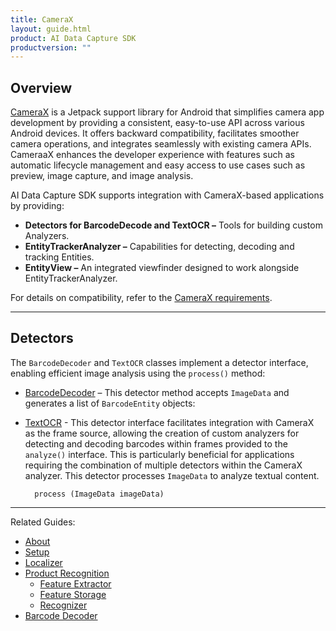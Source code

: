 ```yaml
---
title: CameraX
layout: guide.html
product: AI Data Capture SDK
productversion: ""
---
```


## Overview

[CameraX](https://developer.android.com/media/camera/camerax) is a Jetpack support library for Android that simplifies camera app development by providing a consistent, easy-to-use API across various Android devices. It offers backward compatibility, facilitates smoother camera operations, and integrates seamlessly with existing camera APIs. CameraaX enhances the developer experience with features such as automatic lifecycle management and easy access to use cases such as preview, image capture, and image analysis. 

AI Data Capture SDK supports integration with CameraX-based applications by providing: 
- **Detectors for BarcodeDecode and TextOCR –** Tools for building custom Analyzers.
- **EntityTrackerAnalyzer –** Capabilities for detecting, decoding and tracking Entities.
- **EntityView –** An integrated viewfinder designed to work alongside EntityTrackerAnalyzer. 

For details on compatibility, refer to the [CameraX requirements](https://developer.android.com/media/camera/camerax/architecture#requirements). 

---

## Detectors

The `BarcodeDecoder` and `TextOCR` classes implement a detector interface, enabling efficient image analysis using the `process()` method: 
- [BarcodeDecoder](../barcodedecoder/) – This detector method accepts `ImageData` and generates a list of `BarcodeEntity` objects:
- [TextOCR](../textocr/) - This detector interface facilitates integration with CameraX as the frame source, allowing the creation of custom analyzers for detecting and decoding barcodes within frames provided to the `analyze()` interface. This is particularly beneficial for applications requiring the combination of multiple detectors within the CameraX analyzer. This detector processes `ImageData` to analyze textual content.

        process (ImageData imageData)

---


Related Guides:

- [About](../about/)
- [Setup](../setup/)
- [Localizer](../localizer/)
- [Product Recognition](../productrecognition/)
  - [Feature Extractor](../productrecognition/#featureextractor)
  - [Feature Storage](../productrecognition/#featurestorage)
  - [Recognizer](../productrecognition/#recognizer)
- [Barcode Decoder](../barcodedecoder/)
